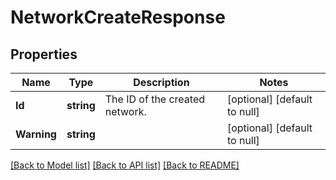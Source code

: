 # NetworkCreateResponse

## Properties
Name | Type | Description | Notes
------------ | ------------- | ------------- | -------------
**Id** | **string** | The ID of the created network. | [optional] [default to null]
**Warning** | **string** |  | [optional] [default to null]

[[Back to Model list]](../README.md#documentation-for-models) [[Back to API list]](../README.md#documentation-for-api-endpoints) [[Back to README]](../README.md)


